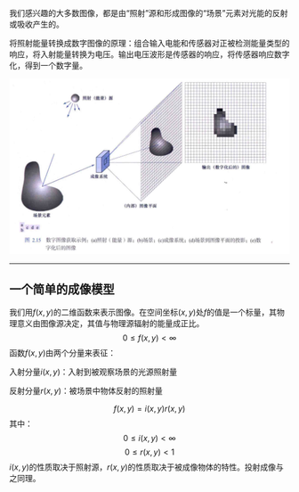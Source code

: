 我们感兴趣的大多数图像，都是由“照射”源和形成图像的“场景”元素对光能的反射或吸收产生的。

将照射能量转换成数字图像的原理：组合输入电能和传感器对正被检测能量类型的响应，将入射能量转换为电压。输出电压波形是传感器的响应，将传感器响应数字化，得到一个数字量。

![数字化图像获取示例](数字化图像获取示例.png "数字化图像获取示例")

---

## 一个简单的成像模型

我们用$f(x,y)$的二维函数来表示图像。在空间坐标$(x,y)$处$f$的值是一个标量，其物理意义由图像源决定，其值与物理源辐射的能量成正比。
$$0≤f(x,y)<\infty$$
函数$f(x,y)$由两个分量来表征：

入射分量$i(x,y)$：入射到被观察场景的光源照射量

反射分量$r(x,y)$：被场景中物体反射的照射量

$$f(x,y)=i(x,y)r(x,y)$$
其中：
$$0≤i(x,y)<\infty$$
$$0≤r(x,y)<1$$
$i(x,y)$的性质取决于照射源，$r(x,y)$的性质取决于被成像物体的特性。投射成像与之同理。

